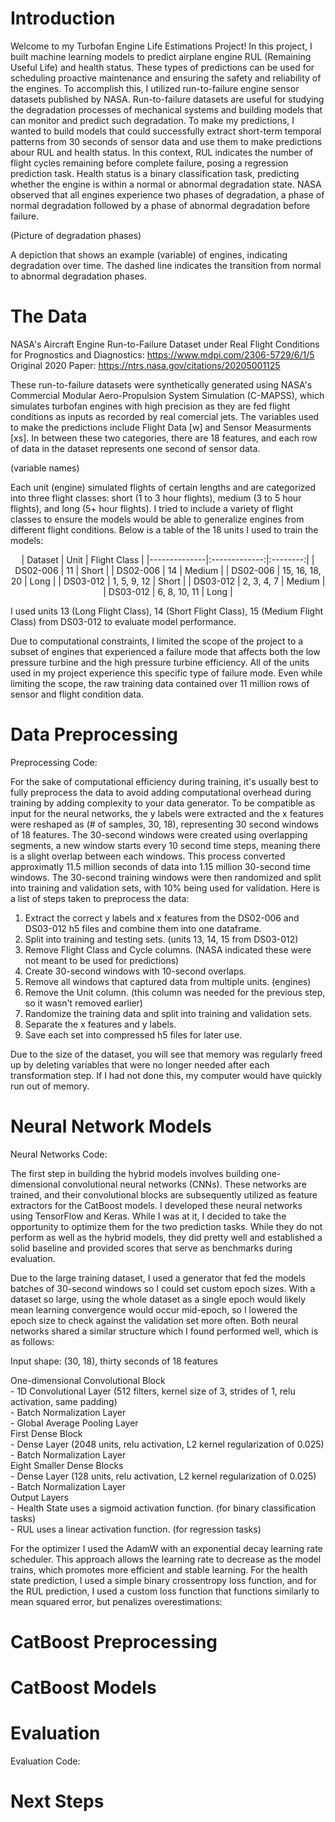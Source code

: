 # Introduction

Welcome to my Turbofan Engine Life Estimations Project! In this project, I built machine learning models to predict airplane engine RUL (Remaining Useful Life) and health status. These types of predictions can be used for scheduling proactive maintenance and ensuring the safety and reliability of the engines. To accomplish this, I utilized run-to-failure engine sensor datasets published by NASA. Run-to-failure datasets are useful for studying the degradation processes of mechanical systems and building models that can monitor and predict such degradation. To make my predictions, I wanted to build models that could successfully extract short-term temporal patterns from 30 seconds of sensor data and use them to make predictions abour RUL and health status. In this context, RUL indicates the number of flight cycles remaining before complete failure, posing a regression prediction task. Health status is a binary classification task, predicting whether the engine is within a normal or abnormal degradation state. NASA observed that all engines experience two phases of degradation, a phase of normal degradation followed by a phase of abnormal degradation before failure.

(Picture of degradation phases)

A depiction that shows an example (variable) of engines, indicating degradation over time. The dashed line indicates the transition from normal to abnormal degradation phases.


# The Data

NASA's Aircraft Engine Run-to-Failure Dataset under Real Flight Conditions for Prognostics and Diagnostics: https://www.mdpi.com/2306-5729/6/1/5  
Original 2020 Paper: https://ntrs.nasa.gov/citations/20205001125

These run-to-failure datasets were synthetically generated using NASA's Commercial Modular Aero-Propulsion System Simulation (C-MAPSS), which simulates turbofan engines with high precision as they are fed flight conditions as inputs as recorded by real comercial jets. The variables used to make the predictions include Flight Data [w] and Sensor Measurments [xs]. In between these two categories, there are 18 features, and each row of data in the dataset represents one second of sensor data.

(variable names)

Each unit (engine) simulated flights of certain lengths and are categorized into three flight classes: short (1 to 3 hour flights), medium (3 to 5 hour flights), and long (5+ hour flights). I tried to include a variety of flight classes to ensure the models would be able to generalize engines from different flight conditions. Below is a table of the 18 units I used to train the models:

<p align="center">
| Dataset | Unit | Flight Class |
|--------------|:-------------:|:--------:|
| DS02-006     | 11 | Short |
| DS02-006     | 14 | Medium |
| DS02-006     | 15, 16, 18, 20 | Long |
| DS03-012     | 1, 5, 9, 12 | Short |
| DS03-012     | 2, 3, 4, 7 | Medium |
| DS03-012     | 6, 8, 10, 11 | Long |
</p>

I used units 13 (Long Flight Class), 14 (Short Flight Class), 15 (Medium Flight Class) from DS03-012 to evaluate model performance.

Due to computational constraints, I limited the scope of the project to a subset of engines that experienced a failure mode that affects both the low pressure turbine and the high pressure turbine efficiency. All of the units used in my project experience this specific type of failure mode. Even while limiting the scope, the raw training data contained over 11 million rows of sensor and flight condition data.  

# Data Preprocessing
Preprocessing Code: 

For the sake of computational efficiency during training, it's usually best to fully preprocess the data to avoid adding computational overhead during training by adding complexity to your data generator. To be compatible as input for the neural networks, the y labels were extracted and the x features were reshaped as (# of samples, 30, 18), representing 30 second windows of 18 features. The 30-second windows were created using overlapping segments, a new window starts every 10 second time steps, meaning there is a slight overlap between each windows. This process converted approximatly 11.5 million seconds of data into 1.15 million 30-second time windows. The 30-second training windows were then randomized and split into training and validation sets, with 10% being used for validation. Here is a list of steps taken to preprocess the data:

1. Extract the correct y labels and x features from the DS02-006 and DS03-012 h5 files and combine them into one dataframe.
2. Split into training and testing sets. (units 13, 14, 15 from DS03-012)
3. Remove Flight Class and Cycle columns. (NASA indicated these were not meant to be used for predictions)
4. Create 30-second windows with 10-second overlaps.
5. Remove all windows that captured data from multiple units. (engines)
6. Remove the Unit column. (this column was needed for the previous step, so it wasn't removed earlier)
7. Randomize the training data and split into training and validation sets.
8. Separate the x features and y labels.
9. Save each set into compressed h5 files for later use.

Due to the size of the dataset, you will see that memory was regularly freed up by deleting variables that were no longer needed after each transformation step. If I had not done this, my computer would have quickly run out of memory.  

# Neural Network Models
Neural Networks Code: 

The first step in building the hybrid models involves building one-dimensional convolutional neural networks (CNNs). These networks are trained, and their convolutional blocks are subsequently utilized as feature extractors for the CatBoost models. I developed these neural networks using TensorFlow and Keras. While I was at it, I decided to take the opportunity to optimize them for the two prediction tasks. While they do not perform as well as the hybrid models, they did pretty well and established a solid baseline and provided scores that serve as benchmarks during evaluation.

Due to the large training dataset, I used a generator that fed the models batches of 30-second windows so I could set custom epoch sizes. With a dataset so large, using the whole dataset as a single epoch would likely mean learning convergence would occur mid-epoch, so I lowered the epoch size to check against the validation set more often. Both neural networks shared a similar structure which I found performed well, which is as follows:

Input shape: (30, 18), thirty seconds of 18 features

One-dimensional Convolutional Block  
    - 1D Convolutional Layer (512 filters, kernel size of 3, strides of 1, relu activation, same padding)  
    - Batch Normalization Layer  
    - Global Average Pooling Layer  
First Dense Block  
    - Dense Layer (2048 units, relu activation, L2 kernel regularization of 0.025)  
    - Batch Normalization Layer  
Eight Smaller Dense Blocks  
    - Dense Layer (128 units, relu activation, L2 kernel regularization of 0.025)  
    - Batch Normalization Layer  
Output Layers  
    - Health State uses a sigmoid activation function. (for binary classification tasks)  
    - RUL uses a linear activation function. (for regression tasks)  

For the optimizer I used the AdamW with an exponential decay learning rate scheduler. This approach allows the learning rate to decrease as the model trains, which promotes more efficient and stable learning. For the health state prediction, I used a simple binary crossentropy loss function, and for the RUL prediction, I used a custom loss function that functions similarly to mean squared error, but penalizes overestimations:



# CatBoost Preprocessing

# CatBoost Models

# Evaluation
Evaluation Code: 


# Next Steps

